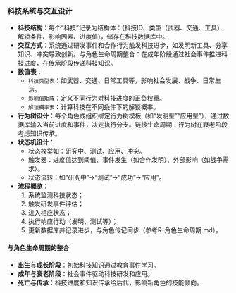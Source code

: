### 科技系统与交互设计

- **科技结构**：每个“科技”记录为结构体：{科技ID、类型（武器、交通、工具）、解锁条件、影响因素、进度值}，储存在科技数据库中。
- **交互方式**：系统通过研发事件和合作行为触发科技进步，如发明新工具、分享知识、冲突导致创新。与角色生命周期整合：在成年阶段通过社会事件推进科技进度，在传承阶段传递科技知识。
- **数值表**：
  - `科技类型表`：如武器、交通、日常工具等，影响社会发展、战争、日常生活。
  - `影响值矩阵`：定义不同行为对科技进度的正负权重。
  - `解锁概率表`：计算科技在不同条件下的解锁概率。
- **行为树设计**：每个角色或组织绑定行为树模板（如“发明型”“应用型”），通过数据库输入当前进度和事件，决定执行分支。链接生命周期：行为树在衰老阶段考虑知识传承。
- **状态机设计**：
  - 状态枚举如：研究中、测试、应用、冲突。
  - 触发器：进度值达到阈值、事件发生（如合作发明）、外部影响（如战争需求）。
  - 状态流转：如“研究中”→“测试”→“成功”→“应用”。
- **流程概览**：
  1. 系统监测科技状态；
  2. 触发研发事件评估；
  3. 进入相应状态；
  4. 执行响应行动（发明、测试等）；
  5. 更新数据库并记录进步，与角色传记同步（参考R-角色生命周期.md）。

#### 与角色生命周期的整合
- **出生与成长阶段**：初始科技知识通过教育事件学习。
- **成年与衰老阶段**：社会事件驱动科技研发和应用。
- **死亡与传承**：科技进度和知识传承给后代，影响新角色的技能倾向。